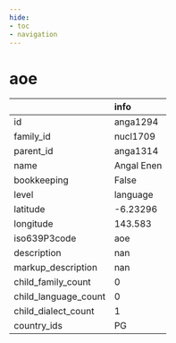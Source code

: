 ```yaml
---
hide:
- toc
- navigation
---
```

# aoe
|                      | info       |
|:---------------------|:-----------|
| id                   | anga1294   |
| family_id            | nucl1709   |
| parent_id            | anga1314   |
| name                 | Angal Enen |
| bookkeeping          | False      |
| level                | language   |
| latitude             | -6.23296   |
| longitude            | 143.583    |
| iso639P3code         | aoe        |
| description          | nan        |
| markup_description   | nan        |
| child_family_count   | 0          |
| child_language_count | 0          |
| child_dialect_count  | 1          |
| country_ids          | PG         |